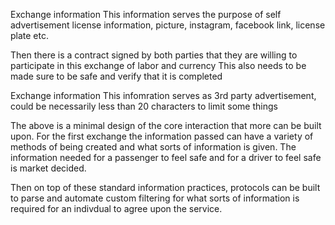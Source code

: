 Exchange information
    This information serves the purpose of self advertisement
        license information, picture, instagram, facebook link, license plate etc.


Then there is a contract signed by both parties that they are willing to participate in this exchange of labor and currency
    This also needs to be made sure to be safe and verify that it is completed

Exchange information
    This infomration serves as 3rd party advertisement, could be necessarily less than 20 characters to limit some things



The above is a minimal design of the core interaction that more can be built upon.
For the first exchange the information passed can have a variety of methods of being created and what sorts of information is given. The information needed for a passenger to feel safe and for a driver to feel safe is market decided. 

Then on top of these standard information practices, protocols can be built to parse and automate custom filtering for what sorts of information is required for an indivdual to agree upon the service.




